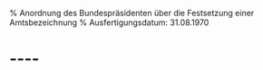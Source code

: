% Anordnung des Bundespräsidenten über die Festsetzung einer Amtsbezeichnung
% Ausfertigungsdatum: 31.08.1970
 
# ----

